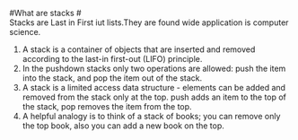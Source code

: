 #What are stacks #  
Stacks are Last in First iut lists.They are found wide application is computer science.

1. A stack is a container of objects that are inserted and removed according to the last-in first-out (LIFO) principle. 
1. In the pushdown stacks only two operations are allowed: push the item into the stack, and pop the item out of the stack. 
1. A stack is a limited access data structure - elements can be added and removed from the stack only at the top. push adds an
item to the top of the stack, pop removes the item from the top. 
1. A helpful analogy is to think of a stack of books; you can remove only the top book, also you can add a new book on the top.
